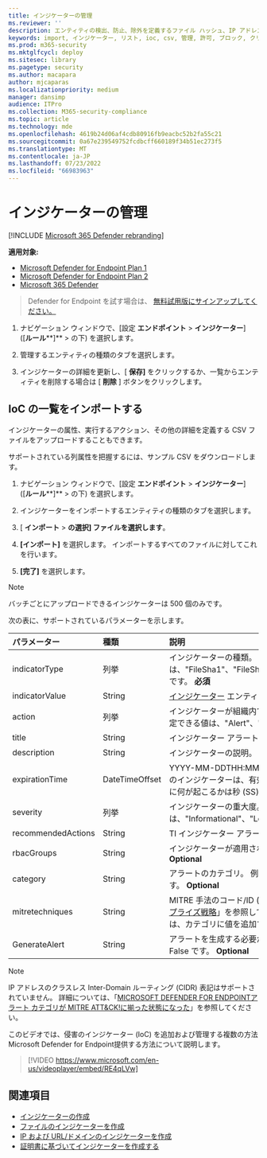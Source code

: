 ```yaml
---
title: インジケーターの管理
ms.reviewer: ''
description: エンティティの検出、防止、除外を定義するファイル ハッシュ、IP アドレス、URL、またはドメインのインジケーターを管理します。
keywords: import, インジケーター, リスト, ioc, csv, 管理, 許可, ブロック, クリーン, 悪意のある, ファイル ハッシュ, IP アドレス, URL, ドメイン
ms.prod: m365-security
ms.mktglfcycl: deploy
ms.sitesec: library
ms.pagetype: security
ms.author: macapara
author: mjcaparas
ms.localizationpriority: medium
manager: dansimp
audience: ITPro
ms.collection: M365-security-compliance
ms.topic: article
ms.technology: mde
ms.openlocfilehash: 4619b24d06af4cdb80916fb9eacbc52b2fa55c21
ms.sourcegitcommit: 0a67e239549752fcdbcff660189f34b51ec273f5
ms.translationtype: MT
ms.contentlocale: ja-JP
ms.lasthandoff: 07/23/2022
ms.locfileid: "66983963"
---
```

# <a name="manage-indicators"></a>インジケーターの管理

[!INCLUDE [Microsoft 365 Defender rebranding](../../includes/microsoft-defender.md)]


**適用対象:**
- [Microsoft Defender for Endpoint Plan 1](https://go.microsoft.com/fwlink/p/?linkid=2154037)
- [Microsoft Defender for Endpoint Plan 2](https://go.microsoft.com/fwlink/p/?linkid=2154037)
- [Microsoft 365 Defender](https://go.microsoft.com/fwlink/?linkid=2118804)


> Defender for Endpoint を試す場合は、 [無料試用版にサインアップしてください。](https://www.microsoft.com/WindowsForBusiness/windows-atp?ocid=docs-wdatp-automationexclusionlist-abovefoldlink)

1. ナビゲーション ウィンドウで、[設定 **エンドポイント** \> **インジケーター**] ([**ルール****]** \> の下) を選択します。

2. 管理するエンティティの種類のタブを選択します。

3. インジケーターの詳細を更新し、[ **保存]** をクリックするか、一覧からエンティティを削除する場合は [ **削除** ] ボタンをクリックします。

## <a name="import-a-list-of-iocs"></a>IoC の一覧をインポートする

インジケーターの属性、実行するアクション、その他の詳細を定義する CSV ファイルをアップロードすることもできます。

サポートされている列属性を把握するには、サンプル CSV をダウンロードします。

1. ナビゲーション ウィンドウで、[設定 **エンドポイント** \> **インジケーター**] ([**ルール****]** \> の下) を選択します。

2. インジケーターをインポートするエンティティの種類のタブを選択します。

3. [ **インポート** \> **の選択] ファイルを選択します**。

4. **[インポート]** を選択します。 インポートするすべてのファイルに対してこれを行います。

5. **[完了]** を選択します。

> [!NOTE]
> バッチごとにアップロードできるインジケーターは 500 個のみです。

次の表に、サポートされているパラメーターを示します。

パラメーター|種類|説明
:---|:---|:---
indicatorType|列挙|インジケーターの種類。 指定できる値は、"FileSha1"、"FileSha256"、"IpAddress"、"DomainName"、"Url" です。 **必須**
indicatorValue|String|[インジケーター](ti-indicator.md) エンティティの ID。 **必須**
action|列挙|インジケーターが組織内で検出された場合に実行されるアクション。 指定できる値は、"Alert"、"AlertAndBlock"、"Allowed" です。 **必須**
title|String|インジケーター アラートのタイトル。 **必須**
description|String| インジケーターの説明。 **必須**
expirationTime|DateTimeOffset|YYYY-MM-DDTHH:MM:SS.0Z 形式のインジケーターの有効期限。 このインジケーターは、有効期限が経過すると削除され、有効期限の時刻に何が起こるかは秒 (SS) の値で発生します。 **Optional**
severity|列挙|インジケーターの重大度。 指定できる値は、"Informational"、"Low"、"Medium"、"High" です。 **Optional**
recommendedActions|String|TI インジケーター アラート推奨アクション。 **Optional**
rbacGroups|String|インジケーターが適用される RBAC グループのコンマ区切りリスト。 **Optional**
category|String|アラートのカテゴリ。 例として、実行と資格情報へのアクセスがあります。 **Optional**
mitretechniques|String|MITRE 手法のコード/ID (コンマ区切り)。 詳細については、「 [エンタープライズ戦略](https://attack.mitre.org/tactics/enterprise/)」を参照してください。 **オプション** MITRE 手法の場合は、カテゴリに値を追加することをお勧めします。
GenerateAlert|String|アラートを生成する必要があるかどうか。 指定できる値は True または False です。 **Optional**

> [!NOTE]
> IP アドレスのクラスレス Inter-Domain ルーティング (CIDR) 表記はサポートされていません。
詳細については、「[MICROSOFT DEFENDER FOR ENDPOINTアラート カテゴリが MITRE ATT&CK!に揃った状態になった](https://techcommunity.microsoft.com/t5/microsoft-defender-for-endpoint/microsoft-defender-atp-alert-categories-are-now-aligned-with/ba-p/732748)」を参照してください。

このビデオでは、侵害のインジケーター (IoC) を追加および管理する複数の方法Microsoft Defender for Endpoint提供する方法について説明します。 
> [!VIDEO https://www.microsoft.com/en-us/videoplayer/embed/RE4qLVw]

## <a name="see-also"></a>関連項目

- [インジケーターの作成](manage-indicators.md)
- [ファイルのインジケーターを作成 ](indicator-file.md)
- [IP および URL/ドメインのインジケーターを作成](indicator-ip-domain.md)
- [証明書に基づいてインジケーターを作成する](indicator-certificates.md)

